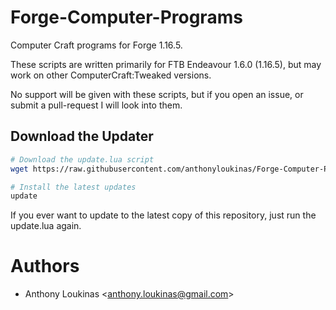 # Forge-Computer-Programs
Computer Craft programs for Forge 1.16.5.

These scripts are written primarily for FTB Endeavour 1.6.0 (1.16.5), but may work on other ComputerCraft:Tweaked versions.

No support will be given with these scripts, but if you open an issue, or submit a pull-request I will look into them.

## Download the Updater

```sh
# Download the update.lua script
wget https://raw.githubusercontent.com/anthonyloukinas/Forge-Computer-Programs/main/update.lua

# Install the latest updates
update
```

If you ever want to update to the latest copy of this repository, just run the update.lua again.

# Authors

- Anthony Loukinas <<anthony.loukinas@gmail.com>>